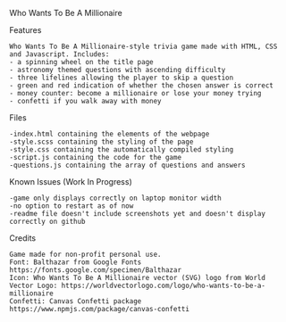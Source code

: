  Who Wants To Be A Millionaire
 
Features

    Who Wants To Be A Millionaire-style trivia game made with HTML, CSS and Javascript. Includes:
    - a spinning wheel on the title page
    - astronomy themed questions with ascending difficulty
    - three lifelines allowing the player to skip a question
    - green and red indication of whether the chosen answer is correct
    - money counter: become a millionaire or lose your money trying
    - confetti if you walk away with money

Files

    -index.html containing the elements of the webpage
    -style.scss containing the styling of the page
    -style.css containing the automatically compiled styling
    -script.js containing the code for the game 
    -questions.js containing the array of questions and answers

Known Issues (Work In Progress)

    -game only displays correctly on laptop monitor width
    -no option to restart as of now
    -readme file doesn't include screenshots yet and doesn't display correctly on github

Credits

    Game made for non-profit personal use.
    Font: Balthazar from Google Fonts https://fonts.google.com/specimen/Balthazar
    Icon: Who Wants To Be A Millionaire vector (SVG) logo from World Vector Logo: https://worldvectorlogo.com/logo/who-wants-to-be-a-millionaire 
    Confetti: Canvas Confetti package https://www.npmjs.com/package/canvas-confetti


